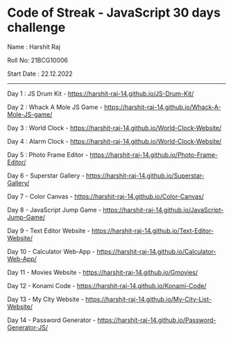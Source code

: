 <h1>Code of Streak - JavaScript 30 days challenge</h1>

Name : Harshit Raj

Roll No: 21BCG10006

Start Date : 22.12.2022

<hr>


Day 1 : JS Drum Kit - https://harshit-raj-14.github.io/JS-Drum-Kit/

Day 2 : Whack A Mole JS Game - https://harshit-raj-14.github.io/Whack-A-Mole-JS-game/

Day 3 : World Clock - https://harshit-raj-14.github.io/World-Clock-Website/

Day 4 : Alarm Clock - https://harshit-raj-14.github.io/World-Clock-Website/

Day 5 : Photo Frame Editor - https://harshit-raj-14.github.io/Photo-Frame-Editor/

Day 6 - Superstar Gallery - https://harshit-raj-14.github.io/Superstar-Gallery/

Day 7 - Color Canvas - https://harshit-raj-14.github.io/Color-Canvas/

Day 8 - JavaScript Jump Game - https://harshit-raj-14.github.io/JavaScript-Jump-Game/

Day 9 - Text Editor Website - https://harshit-raj-14.github.io/Text-Editor-Website/

Day 10 - Calculator Web-App - https://harshit-raj-14.github.io/Calculator-Web-App/

Day 11 - Movies Website - https://harshit-raj-14.github.io/Gmovies/

Day 12 - Konami Code - https://harshit-raj-14.github.io/Konami-Code/

Day 13 - My City Website - https://harshit-raj-14.github.io/My-City-List-Website/

Day 14 - Password Generator - https://harshit-raj-14.github.io/Password-Generator-JS/
